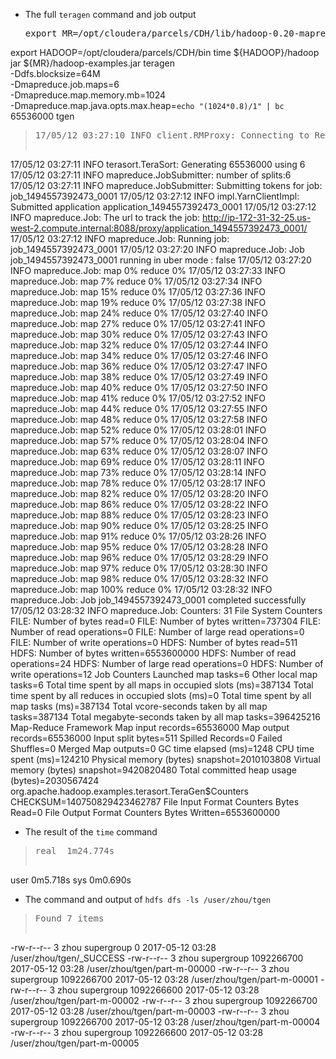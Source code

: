 * The full `teragen` command and job output  
  <pre>export MR=/opt/cloudera/parcels/CDH/lib/hadoop-0.20-mapreduce
export HADOOP=/opt/cloudera/parcels/CDH/bin
time ${HADOOP}/hadoop jar ${MR}/hadoop-examples.jar teragen \
                     -Ddfs.blocksize=64M \
                     -Dmapreduce.job.maps=6 \
                     -Dmapreduce.map.memory.mb=1024 \
                     -Dmapreduce.map.java.opts.max.heap=`echo "(1024*0.8)/1" | bc` \
                    65536000 tgen</pre>
><pre>17/05/12 03:27:10 INFO client.RMProxy: Connecting to ResourceManager at ip-172-31-32-25.us-west-2.compute.internal/172.31.32.25:8032
17/05/12 03:27:11 INFO terasort.TeraSort: Generating 65536000 using 6
17/05/12 03:27:11 INFO mapreduce.JobSubmitter: number of splits:6
17/05/12 03:27:11 INFO mapreduce.JobSubmitter: Submitting tokens for job: job_1494557392473_0001
17/05/12 03:27:12 INFO impl.YarnClientImpl: Submitted application application_1494557392473_0001
17/05/12 03:27:12 INFO mapreduce.Job: The url to track the job: http://ip-172-31-32-25.us-west-2.compute.internal:8088/proxy/application_1494557392473_0001/
17/05/12 03:27:12 INFO mapreduce.Job: Running job: job_1494557392473_0001
17/05/12 03:27:20 INFO mapreduce.Job: Job job_1494557392473_0001 running in uber mode : false
17/05/12 03:27:20 INFO mapreduce.Job:  map 0% reduce 0%
17/05/12 03:27:33 INFO mapreduce.Job:  map 7% reduce 0%
17/05/12 03:27:34 INFO mapreduce.Job:  map 15% reduce 0%
17/05/12 03:27:36 INFO mapreduce.Job:  map 19% reduce 0%
17/05/12 03:27:38 INFO mapreduce.Job:  map 24% reduce 0%
17/05/12 03:27:40 INFO mapreduce.Job:  map 27% reduce 0%
17/05/12 03:27:41 INFO mapreduce.Job:  map 30% reduce 0%
17/05/12 03:27:43 INFO mapreduce.Job:  map 32% reduce 0%
17/05/12 03:27:44 INFO mapreduce.Job:  map 34% reduce 0%
17/05/12 03:27:46 INFO mapreduce.Job:  map 36% reduce 0%
17/05/12 03:27:47 INFO mapreduce.Job:  map 38% reduce 0%
17/05/12 03:27:49 INFO mapreduce.Job:  map 40% reduce 0%
17/05/12 03:27:50 INFO mapreduce.Job:  map 41% reduce 0%
17/05/12 03:27:52 INFO mapreduce.Job:  map 44% reduce 0%
17/05/12 03:27:55 INFO mapreduce.Job:  map 48% reduce 0%
17/05/12 03:27:58 INFO mapreduce.Job:  map 52% reduce 0%
17/05/12 03:28:01 INFO mapreduce.Job:  map 57% reduce 0%
17/05/12 03:28:04 INFO mapreduce.Job:  map 63% reduce 0%
17/05/12 03:28:07 INFO mapreduce.Job:  map 69% reduce 0%
17/05/12 03:28:11 INFO mapreduce.Job:  map 73% reduce 0%
17/05/12 03:28:14 INFO mapreduce.Job:  map 78% reduce 0%
17/05/12 03:28:17 INFO mapreduce.Job:  map 82% reduce 0%
17/05/12 03:28:20 INFO mapreduce.Job:  map 86% reduce 0%
17/05/12 03:28:22 INFO mapreduce.Job:  map 88% reduce 0%
17/05/12 03:28:23 INFO mapreduce.Job:  map 90% reduce 0%
17/05/12 03:28:25 INFO mapreduce.Job:  map 91% reduce 0%
17/05/12 03:28:26 INFO mapreduce.Job:  map 95% reduce 0%
17/05/12 03:28:28 INFO mapreduce.Job:  map 96% reduce 0%
17/05/12 03:28:29 INFO mapreduce.Job:  map 97% reduce 0%
17/05/12 03:28:30 INFO mapreduce.Job:  map 98% reduce 0%
17/05/12 03:28:32 INFO mapreduce.Job:  map 100% reduce 0%
17/05/12 03:28:32 INFO mapreduce.Job: Job job_1494557392473_0001 completed successfully
17/05/12 03:28:32 INFO mapreduce.Job: Counters: 31
	File System Counters
		FILE: Number of bytes read=0
		FILE: Number of bytes written=737304
		FILE: Number of read operations=0
		FILE: Number of large read operations=0
		FILE: Number of write operations=0
		HDFS: Number of bytes read=511
		HDFS: Number of bytes written=6553600000
		HDFS: Number of read operations=24
		HDFS: Number of large read operations=0
		HDFS: Number of write operations=12
	Job Counters 
		Launched map tasks=6
		Other local map tasks=6
		Total time spent by all maps in occupied slots (ms)=387134
		Total time spent by all reduces in occupied slots (ms)=0
		Total time spent by all map tasks (ms)=387134
		Total vcore-seconds taken by all map tasks=387134
		Total megabyte-seconds taken by all map tasks=396425216
	Map-Reduce Framework
		Map input records=65536000
		Map output records=65536000
		Input split bytes=511
		Spilled Records=0
		Failed Shuffles=0
		Merged Map outputs=0
		GC time elapsed (ms)=1248
		CPU time spent (ms)=124210
		Physical memory (bytes) snapshot=2010103808
		Virtual memory (bytes) snapshot=9420820480
		Total committed heap usage (bytes)=2030567424
	org.apache.hadoop.examples.terasort.TeraGen$Counters
		CHECKSUM=140750829423462787
	File Input Format Counters 
		Bytes Read=0
	File Output Format Counters 
		Bytes Written=6553600000</pre>
* The result of the `time` command
><pre>real	1m24.774s
user	0m5.718s
sys	0m0.690s
</pre>
* The command and output of `hdfs dfs -ls /user/zhou/tgen`  
><pre>Found 7 items
-rw-r--r--   3 zhou supergroup          0 2017-05-12 03:28 /user/zhou/tgen/_SUCCESS
-rw-r--r--   3 zhou supergroup 1092266700 2017-05-12 03:28 /user/zhou/tgen/part-m-00000
-rw-r--r--   3 zhou supergroup 1092266700 2017-05-12 03:28 /user/zhou/tgen/part-m-00001
-rw-r--r--   3 zhou supergroup 1092266600 2017-05-12 03:28 /user/zhou/tgen/part-m-00002
-rw-r--r--   3 zhou supergroup 1092266700 2017-05-12 03:28 /user/zhou/tgen/part-m-00003
-rw-r--r--   3 zhou supergroup 1092266700 2017-05-12 03:28 /user/zhou/tgen/part-m-00004
-rw-r--r--   3 zhou supergroup 1092266600 2017-05-12 03:28 /user/zhou/tgen/part-m-00005
</pre>